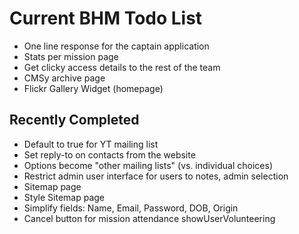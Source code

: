 # Current BHM Todo List

* One line response for the captain application
* Stats per mission page
* Get clicky access details to the rest of the team
* CMSy archive page
* Flickr Gallery Widget (homepage)

## Recently Completed

* Default to true for YT mailing list
* Set reply-to on contacts from the website
* Options become "other mailing lists" (vs. individual choices)
* Restrict admin user interface for users to notes, admin selection
* Sitemap page
* Style Sitemap page
* Simplify fields: Name, Email, Password, DOB, Origin
* Cancel button for mission attendance
showUserVolunteering